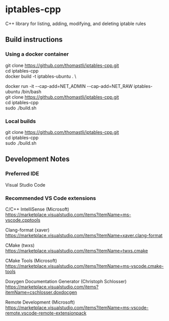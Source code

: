 # iptables-cpp

C++ library for listing, adding, modifying, and deleting iptable rules

## Build instructions

### Using a docker container

git clone https://github.com/thomastli/iptables-cpp.git \
cd iptables-cpp \
docker build -t iptables-ubuntu . \

docker run -it --cap-add=NET_ADMIN --cap-add=NET_RAW iptables-ubuntu /bin/bash \
git clone https://github.com/thomastli/iptables-cpp.git \
cd iptables-cpp \
sudo ./build.sh

### Local builds

git clone https://github.com/thomastli/iptables-cpp.git \
cd iptables-cpp \
sudo ./build.sh

## Development Notes

### Preferred IDE

Visual Studio Code

### Recommended VS Code extensions

C/C++ IntelliSense (Microsoft) \
https://marketplace.visualstudio.com/items?itemName=ms-vscode.cpptools

Clang-format (xaver) \
https://marketplace.visualstudio.com/items?itemName=xaver.clang-format

CMake (twxs) \
https://marketplace.visualstudio.com/items?itemName=twxs.cmake

CMake Tools (Microsoft) \
https://marketplace.visualstudio.com/items?itemName=ms-vscode.cmake-tools

Doxygen Documentation Generator (Christoph Schlosser) \
https://marketplace.visualstudio.com/items?itemName=cschlosser.doxdocgen

Remote Development (Microsoft) \
https://marketplace.visualstudio.com/items?itemName=ms-vscode-remote.vscode-remote-extensionpack

